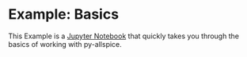 # Example: Basics

This Example is a [Jupyter Notebook](./basics.ipynb) that quickly takes you through the 
basics of working with py-allspice.
